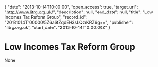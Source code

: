 {
  "date": "2013-10-14T10:00:00", 
  "open_access": true, 
  "target_url": "http://www.litrg.org.uk/", 
  "description": null, 
  "end_date": null, 
  "title": "Low Incomes Tax Reform Group", 
  "record_id": "20131014T100000/5Z6aStZqdEH3sLQzrKRZ6g==", 
  "publisher": "litrg.org.uk", 
  "start_date": "2013-10-14T10:00:00Z"
}

# Low Incomes Tax Reform Group

None
